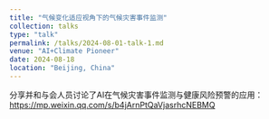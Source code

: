 ```yaml
---
title: "气候变化适应视角下的气候灾害事件监测"
collection: talks
type: "talk"
permalink: /talks/2024-08-01-talk-1.md
venue: "AI+Climate Pioneer"
date: 2024-08-18
location: "Beijing, China"
---
```


分享并和与会人员讨论了AI在气候灾害事件监测与健康风险预警的应用：https://mp.weixin.qq.com/s/b4jArnPtQaVjasrhcNEBMQ

